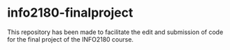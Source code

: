 # info2180-finalproject
This repository has been made to facilitate the edit and submission of code for the final project of the INFO2180 course.
